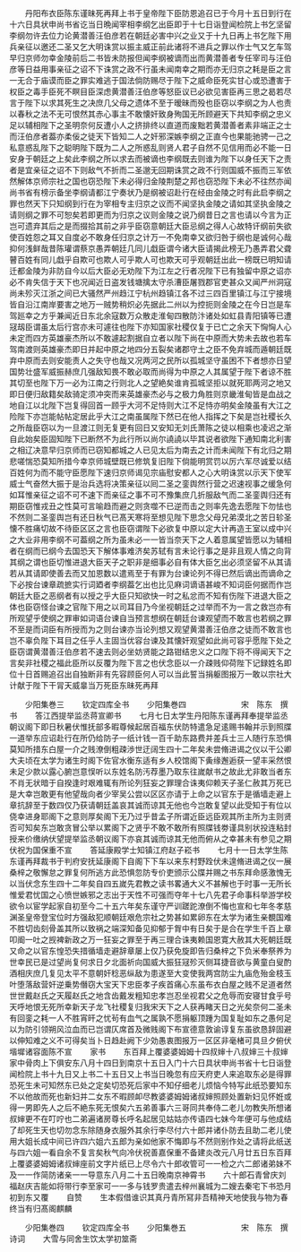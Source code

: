 <!-- { "loadSidebar": true } -->
　　丹阳布衣臣陈东谨昧死再拜上书于皇帝陛下臣防恩追召已于今月十五日到行在十六日具状申尚书省讫当日晩闻宰相李纲乞出臣即于十七日诣登闻检院上书乞坚留李纲勿许去位力论黄潜善汪伯彦若在朝廷必害中兴之业又于十九日再上书乞陛下用兵亲征以邀还二圣又乞大明诛赏以振主威正前此诸将不进兵之罪以作士气又乞车驾早归京师勿幸金陵前后二书皆未防报但闻李纲被谪而出而黄潜善者专任宰司与汪伯彦等日益用事亲征之诏不下诛赏之政不行虽未闻南幸之期而亦无归京之耗是臣之言一无合于庙谟而臣之罪实难逃于国法倘防赐尽于陛下之威命臣死实甘心或恐遭害于权臣之毒手臣死不瞑目臣深虑黄潜善汪伯彦等怒臣议已必欲见害臣再三思之曷若尽言于陛下以求其死生之决庶几父母之遗体不至于暧昧而殁也臣窃以李纲之为人也责以春秋之法不无可恨然其赤心事主不敢懐奸致身殉国无所顾避天下共知李纲之忠义足以辅相陛下之圣明奈何反遭小人之挤排终以直道而废黜若黄潜善者素非端正之士而汪伯彦者葢亦柔佞之徒天下皆知二人之奸邪深嫉李纲之正直今也果能驰骋一己之私意惑乱陛下之聪明陛下既为二人之所惑乱则贤人君子自然不见信用而必不能一日安身于朝廷之上矣此李纲之所以求去而被谪也李纲既去则谁为陛下以身任天下之责者是宜亲征之诏不下则敌气不折而二圣邈无回期诛赏之政不行则国威不振而三军依然解体京师宗社之国也窃恐陛下未必得归金陵荆楚之邦也窃恐陛下未必不往然亦闻尚书省有榜示备坐李纲请都江宁奏状乃是纲被诏赴行在经由金陵之时有此启李纲之罪也然天下只知纲到行在为宰相专主归京之议而不闻坚执金陵之请如其坚执金陵之请则纲之罪不可恕矣若即更而为归京之议则金陵之说乃纲昔日之言也请以今言为正岂可遗弃其后之是而掇拾其前之非乎臣窃意朝廷大臣忌纲之得人心故特讦纲前失欲使百姓怨之耳又自度必不敢身任归京之计万一不免南幸又欲归咎于纲也是诚何心哉抑何浅鲜哉昔陈瓘谓蔡京愚弄朝廷几同儿戱臣谓今诸大臣请揭此榜无乃愚弄君父聋瞽百姓有同儿戱乎自欺可也欺人可乎欺人可也欺天可乎观朝廷出此一榜既已明知请迁都金陵为非防自今以后大臣必无劝陛下为江左之行者况陛下已有独留中原之诏亦必不肯失信于天下也况闻近日盗发钱塘擒太守杀漕臣屠戮郡官吏甚众又闻严州洞寇尚未殄灭江浙之间已大骚然严州趋江宁杭州趋镇江各不过三四百里镇江与江宁接境皆自沿江南岸要害之地万一贼势稍炽必先据此二州以为控扼则金陵之在今日岂是车驾廵幸之方乎兼闻近日东北余寇数万众散走淮甸四散防汴诸处如虹县青阳镇等已遭冦刼臣谓虽太后行宫亦未可遽往也陛下亦知国家社稷仅复于已亡之余天下恟恟人心未定而四方英雄豪杰所以不敢遽起割据自立者以陛下尚在中原而大势未去故也若车驾南渡则英雄豪杰即日并起中原之地四分五裂矣诸郡守土之臣不免弃城而遁朝廷既弃中原而去则安能责人之失守也哉又况两河之民所以孤城坚守虽困不下者想亦日望国势壮盛军威振赫庶几强敌知畏不敢必取而尚得为中原之人其属望于陛下者谅不胜其切至也陛下万一必为江南之行则北人之望絶矣谁肯孤城坚拒以就死耶两河之地又即日便归敌籍矣敌骑定须冲突而来英雄豪杰必与之极力角胜则京畿淮甸皆是血战之地自江以北陛下岂复得回首一顾乎大河不足恃则大江不足恃亦明矣金陵虽有大江之险陛下亦岂能帖帖定居此乎大江之南虽属陛下然已在他人指挥之下矣是岂社稷长久之所哉臣窃以为一旦渡江则无复更有回日又安知无刘氏萧陈之徒以相乘也凌迟之渐自此始矣臣固知陛下已断然不为此行所以尚尔譊譊以毕其说者欲陛下通知南北利害之相辽决意早归京师而已窃知都城之人已见太后为南去之计而未闻陛下有北归之期悲嗟惴恐莫知所措今幸京师城壁既已修筑复旧陛下倘能明赏罚以厉六军尽诚爱以结百姓何为而不能守臣愿陛下速归京师谒见宗庙慰安都人之心大明诛赏以示天下使军威士气奋然大振于是治兵选将决策亲征以囘二圣之銮舆然行营之迟速视事之缓急何如耳惟亲征之诏不可不速下而亲征之事不可不豫集庶几折服敌气而二圣銮舆归还有期臣窃惟戎丑之性莫可言喻趋而避之则贪噬不已逆而击之则率先逸去愿陛下勿怯也不然则二圣銮舆岂有还日秋气已髙天寒将至想见陛下思念父母兄弟漠北之苦日轸圣懐不胜痛切故不待臣区区之言也臣窃谓陛下必欲复中原以定大计再造王室以成中兴之大业非用李纲不可葢纲之所为虽未必一一皆当奈天下之人着意属望皆愿以为辅相者在纲而已纲今去国恐天下解体事难济矣苏轼有言未论行事之是非且观人情之向背其纲之谓也臣切惟进退大臣天子之职非是细事必自有体大臣乞出必须坚留不从其请若从其请即使善去而又加恩数以遣焉至于有罪为台谏论列不得已然后谪出而谪命之下必按台谏章疏摭实行词廼者李纲葢乞出也比见麻词谪语甚峻不知词臣何据而作岂朝廷大臣之恶纲者有以授之乎大臣只知欲快一时之私忿而不知有伤陛下进退大臣之体也臣窃怪台谏之官陛下用之以司耳目乃今坐视朝廷之过举而不为一言之救岂亦有所观望乎使纲之罪审如词语台谏自当预言想纲在朝廷台谏观望而不敢言也若纲之罪不至是而词臣有所授而为之则台谏亦当论列想又观望黄潜善汪伯彦之徒而不敢言也岂不辜负陛下耳目之任乎人主固当优容台谏及其懐奸观望如此尚可容乎愿陛下处之臣窃谓黄潜善汪伯彦若不速去则必坐妨贤能之路钳结忠义之口陛下将不得闻天下之言矣非社稷之福此臣所以反覆为陛下言之也伏念臣以一介疎贱仰荷陛下记録姓名即位十日首赐追召出自独断非有先容顾臣何人可以当此誓当捐躯图报万一敢以宗社大计献于陛下干冐天威辠当万死臣东昧死再拜










　　少阳集巻三
　　钦定四库全书
　　少阳集巻四　　　　　　　宋　陈东　撰书
　　答江西提举监丞蒋宣卿书
　　七月七日太学生丹阳陈东谨再拜奉提举监丞朝议阁下即日秋暑伏惟抚部多暇尊候起居百福东伏防特遣急足逺赐书翰并示到照牒一道举东应诏赴行在所仍给防子一纸计钱一百千助东路费并差兵士三人随行东恐惧莫知所措东白屋一介之贱潦倒粗疎渉世迂阔生四十二年矣未尝脩进谒之仪以干公卿大夫顷在太学为诸生时阁下佐官水衡东适有乡人校馆阁下夤缘邂逅获一望丰采然恨未足少款以露心腑岂意悮听以东姓名防汚荐墨乃取东往嵗献书之故此尤非敢当者东不肖无状暗于自揆逢时艰难辄有所论列狂妄之罪理合诛夷仰赖天子圣仁赦其万死已是大幸岂敢更有他望哉向者少宰吴公尝以区区亦请于上命之以官东于是循墙走避上章抗辞至于数四仅乃获请朝廷盖哀其诚而谅其无他也今岂敢复望以此受知于有位以侥幸进身耶阁下之意则厚矣阁下无乃过乎昔孟子所谓近臣远臣观其所主所为主则贤否可知矣东岂敢贪冒公举以累阁下之贤乎不敢不敢所有照牒钱劵谨具别状投连粘封授来价缴纳伏望提举监丞朝议阁下亦哀其诚而谅其无他而俯从之幸甚未有参见之期伏祝为国保重不宣
　　答延康殿学士知镇江府赵子崧书
　　七月十一日太学生陈东谨再拜裁书于判府安抚延康阁下自阁下下车以来东村野跧伏未遑脩进谒之仪一展桑梓之敬懈怠之罪复何所逃方此恐惧忽防专价吏颁示公牒并赐之书东拜命感激愧无以当伏念东生四十二年矣自四五嵗先君教之读书畧通大义不甚解也于时事一无所长惟爱君忧国之心愤世嫉邪之志出于天性不可强而夺年十七八先君子命事科举游学校欲令以宦学起家自初至今二十五六年矣东谨守严训蹉跎潦倒不悔也宣和七年冬孝慈渊圣皇帝登宝位时方强敌犯顺朝廷艰危宗社之势甚如累卵东在太学为诸生亲覩国难不胜切齿刻骨盖其所以致祸之端深知备见抑郁于胷中有日矣于是合在学生千百上章叩阍一吐之觊裨新政之万一狂妄之罪至于再三理合诛夷赖国恩寛大赦其大死朝廷既又命之以官东惶恐失措循墙走避辞章屡上仅乃获免旋即告归桑梓之下负米奉祭养为世幸民已是过望尚复何求日夕北面祈向国威大振狂冦殄灭侧耳捷音欲与黄童白叟酌酒相庆庶几复见太平不意朝奸稔恶纵敌为患遂至大变使我两宫防尘九庙危殆金枝玉叶堕落敌营奸逆乗势僭窃大宝天下忠臣孝子疾首痛心东虽布衣白屋之贱不足道者然世世戴赵氏之天履赵氏之地含齿戴发粗知忠孝岂忍坐视君父之危辱而安寝甘食乎号天呼地恨无死所幸新天子龙飞社稷复归我宋天下之人获再睹天日之光矣奈何二圣未有回銮之耗一人不胜宵旰之忧茍有血气之属孰不愿捐躯顶踵为国复耻如东之愚何足以为防引领朔风泣血而已岂谓仄席首及微贱阁下布宣德意敦谕谆复东虽欲恳辞固避以伸知难之义不可得矣当卜日趋赴阙下少効愚衷图报万一区区非毫楮可具旦夕俯伏堦墀诸容面陈不宣
　　家书
　　东百拜上覆婆婆姆姆十四叔婶十八叔婶三十叔婶家中骨肉上下俱安东八月十四日到南京十五日入门十六日具状申尚书省十七日诣登闻检院上书十九日又上书二十五日又上书当日晚忽有应天府吏人来追取东必是得罪恐死生未可知然东已处之定矣切恐死后家中不知仔细老儿烦恼今特写此纸恐要知东不以他故而死也新妇并二女东不暇顾卹尽教婆婆姆姆诸叔婶照顾处置新妇见怀姙或得一男即先人之后不絶东死无恨矣六五弟善事六三哥同共奉侍二老儿勿教失所想诸叔婶更不在叮咛也二弟遍诸房尊长呼名起居见姑姑亦传语四七妹今年便可与他成结了却死生天也切勿念东除随身衣服外其余行李尽付六十郎并诸仆防去且助二老儿使用大姐长成中间已许四六姐六五郎为亲如他家不悔即与不然则别作处之请将此纸送与四六姐一看自余不复言矣秋气向冷伏祝善嘉保重不备建炎改元八月廿五日东百拜上覆婆婆姆姆诸叔婶座前文字片纸已上尽令六十郎收管可一一检之六二郎诸弟妹不及一一作简防诸亲一一导意东八月二十五日晚南京神霄书
　　六十郎石青曾庆刘福赵庆吉能如将带行李至家可一一多与钱罗贵遣去梓州襄城为二嫂去秦宅下书恐月初到东又覆
　　自赞
　　生本假借谁识其真丹青所冩非吾精神天地使我与物为春终当有归髙阁麒麟












　　少阳集巻四
　　钦定四库全书
　　少阳集巻五　　　　　　　宋　陈东　撰诗词
　　大雪与同舍生饮太学初筮斋
